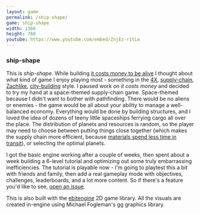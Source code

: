 ```yaml
---
layout: game
permalink: /ship-shape/
game: ship-shape
width: 1366
height: 768
youtube: https://www.youtube.com/embed/ZnjEz-r1tLw
---
```

### ship-shape

This is *ship-shape*. While building [it costs money to be alive](/it-costs-money/) I thought about what kind of game I enjoy playing most - something in the [4X](https://github.com/freeorion/freeorion), [supply-chain](https://github.com/tobspr/shapez.io), [Zachlike](https://www.zachtronics.com), [city-building](https://en.wikipedia.org/wiki/City_Building_(series)) style. I paused work on *it costs money* and decided to try my hand at a space-themed supply-chain game. Space-themed because I didn't want to bother with pathfinding. There would be no aliens or enemies - the game would be all about your ability to manage a well-balanced economy. Everything would be done by building structures, and I loved the idea of dozens of teeny little spaceships ferrying cargo all over the place. The distribution of planets and resources is random, so the player may need to choose between putting things close together (which makes the supply chain more efficient, because [materials spend less time in transit](https://theleanway.net/The-8-Wastes-of-Lean)), or selecting the optimal planets.

I got the basic engine working after a couple of weeks, then spent about a week building a 6-level tutorial and optimizing out some truly embarrassing inefficiencies. The tutorial is playable now - I'm going to playtest this a bit with friends and family, then add a real gameplay mode with objectives, challenges, leaderboards, and a lot more content. So if there's a feature you'd like to see, [open an issue](https://github.com/jcgraybill/ship-shape/issues).

This is also built with the [ebitengine](https://ebiten.org/) 2D game library. All the visuals are created in-engine using Michael Fogleman's [gg](https://github.com/fogleman/gg) graphics library.
